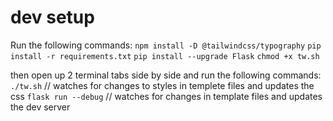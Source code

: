# dev setup
Run the following commands:
`npm install -D @tailwindcss/typography`
`pip install -r requirements.txt`
`pip install --upgrade Flask`
`chmod +x tw.sh`

then open up 2 terminal tabs side by side and run the following commands:
`./tw.sh` // watches for changes to styles in templete files and updates the css
`flask run --debug` // watches for changes in template files and updates the dev server